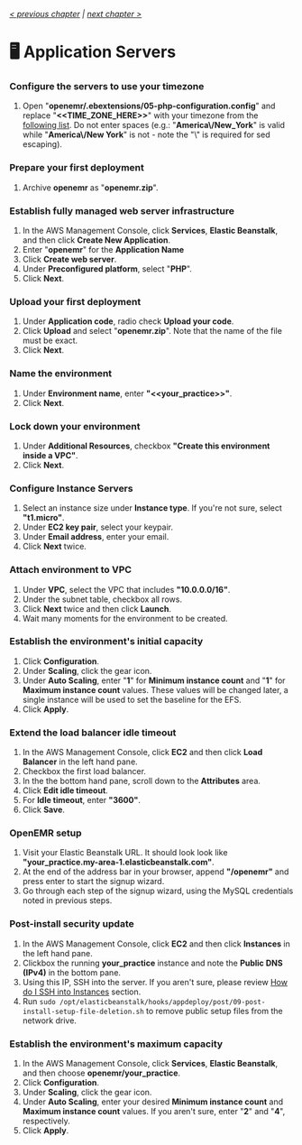 _[< previous chapter](05-Session-Management.md) | [next chapter >](07-Secure-Domain-Setup.md)_

# 🖥 Application Servers

### Configure the servers to use your timezone

1. Open "**openemr/.ebextensions/05-php-configuration.config**" and replace "**<<TIME_ZONE_HERE>>**" with your timezone from the [following list](http://php.net/manual/en/timezones.php). Do not enter spaces (e.g.: "**America\\/New_York**" is valid while "**America\\/New York**" is not - note the "\\" is required for sed escaping).

### Prepare your first deployment

1. Archive **openemr** as "**openemr.zip**".

### Establish fully managed web server infrastructure

1. In the AWS Management Console, click **Services**, **Elastic Beanstalk**, and then click **Create New Application**.
2. Enter "**openemr**" for the **Application Name**
3. Click **Create web server**.
4. Under **Preconfigured platform**, select "**PHP**".
5. Click **Next**.

### Upload your first deployment
1. Under **Application code**, radio check **Upload your code**.
2. Click **Upload** and select "**openemr.zip**". Note that the name of the file must be exact.
3. Click **Next**.

### Name the environment

1. Under **Environment name**, enter **"<<your_practice>>"**.
2. Click **Next**.

### Lock down your environment

1. Under **Additional Resources**, checkbox **"Create this environment inside a VPC"**.
2. Click **Next**.

### Configure Instance Servers

1. Select an instance size under **Instance type**. If you're not sure, select **"t1.micro"**.
2. Under **EC2 key pair**, select your keypair.
3. Under **Email address**, enter your email.
4. Click **Next** twice.

### Attach environment to VPC

1. Under **VPC**, select the VPC that includes **"10.0.0.0/16"**.
2. Under the subnet table, checkbox all rows.
3. Click **Next** twice and then click **Launch**.
4. Wait many moments for the environment to be created.

### Establish the environment's initial capacity

1. Click **Configuration**.
2. Under **Scaling**, click the gear icon.
3. Under **Auto Scaling**, enter "**1**" for **Minimum instance count** and "**1**" for **Maximum instance count** values. These values will be changed later, a single instance will be used to set the baseline for the EFS.
4. Click **Apply**.

### Extend the load balancer idle timeout

1. In the AWS Management Console, click **EC2** and then click **Load Balancer** in the left hand pane.
2. Checkbox the first load balancer.
3. In the the bottom hand pane, scroll down to the **Attributes** area.
4. Click **Edit idle timeout**.
5. For **Idle timeout**, enter **"3600"**.
6. Click **Save**.

### OpenEMR setup

1. Visit your Elastic Beanstalk URL. It should look look like **"your_practice.my-area-1.elasticbeanstalk.com"**.
2. At the end of the address bar in your browser, append **"/openemr"** and press enter to start the signup wizard.
3. Go through each step of the signup wizard, using the MySQL credentials noted in previous steps.

### Post-install security update

1. In the AWS Management Console, click **EC2** and then click **Instances** in the left hand pane.
2. Clickbox the running **your_practice** instance and note the **Public DNS (IPv4)** in the bottom pane.
3. Using this IP, SSH into the server. If you aren't sure, please review [How do I SSH into Instances](#how-do-i-ssh-into-instances) section.
4. Run `sudo /opt/elasticbeanstalk/hooks/appdeploy/post/09-post-install-setup-file-deletion.sh` to remove public setup files from the network drive.

### Establish the environment's maximum capacity

1. In the AWS Management Console, click **Services**, **Elastic Beanstalk**, and then choose **openemr/your_practice**.
2. Click **Configuration**.
3. Under **Scaling**, click the gear icon.
4. Under **Auto Scaling**, enter your desired **Minimum instance count** and **Maximum instance count** values. If you aren't sure, enter "**2**" and "**4**", respectively.
5. Click **Apply**.
